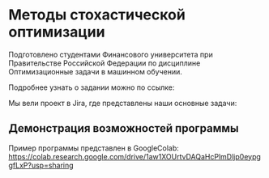# Методы стохастической оптимизации
Подготовлено студентами Финансового университета при Правительстве Российской Федерации по дисциплине Оптимизационные задачи в машинном обучении. 

Подробнее узнать о задании можно по ссылке: 

Мы вели проект в Jira, где представлены наши основные задачи: 

## Демонстрация возможностей программы

Пример программы представлен в GoogleColab: https://colab.research.google.com/drive/1aw1XOUrtvDAQaHcPlmDljp0eypggfLxP?usp=sharing
